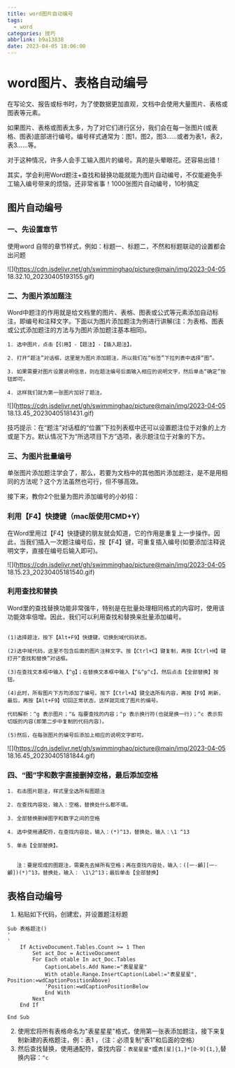 ```yaml
---
title: word图片自动编号
tags:
  - word
categories: 技巧
abbrlink: b9a13838
date: 2023-04-05 18:06:00
---
```





# word图片、表格自动编号


在写论文、报告或标书时，为了使数据更加直观，文档中会使用大量图片、表格或图表等元素。

如果图片、表格或图表太多，为了对它们进行区分，我们会在每一张图片(或表格、图表)底部进行编号。编号样式通常为：图1，图2，图3......或者为表1，表2，表3......等。

对于这种情况，许多人会手工输入图片的编号。真的是头晕眼花。还容易出错！

其实，学会利用Word题注+查找和替换功能就能为图片自动编号，不仅能避免手工输入编号带来的烦恼，还非常省事！1000张图片自动编号，10秒搞定

## 图片自动编号

### 一、先设置章节

使用word 自带的章节样式，例如：标题一、标题二，不然和标题联动的设置都会出问题

![](https://cdn.jsdelivr.net/gh/swimminghao/picture@main/img/2023-04-05 18.32.10_20230405193155.gif)

### 二、为图片添加题注

Word中题注的作用就是给文档里的图片、表格、图表或公式等元素添加自动标注，即编号和注释文字。下面以为图片添加题注为例进行讲解(注：为表格、图表或公式添加题注的方法与为图片添加题注基本相同)。

```aidl
1. 选中图片，点击【引用】-【题注】-【插入题注】。

2. 打开“题注”对话框，这里是为图片添加题注，所以我们在“标签”下拉列表中选择“图”。

3. 如果需要对图片设置说明信息，则在题注编号后面输入相应的说明文字，然后单击“确定”按钮即可。

4. 这样我们就为第一张图片加好了题注。
```

![](https://cdn.jsdelivr.net/gh/swimminghao/picture@main/img/2023-04-05 18.13.45_20230405181431.gif)


技巧提示：在“题注”对话框的“位置”下拉列表框中还可以设置题注位于对象的上方或是下方。默认情况下为“所选项目下方”选项，表示题注位于对象的下方。

### 三、为图片批量编号

单张图片添加题注学会了，那么，若要为文档中的其他图片添加题注，是不是用相同的方法呢？这个方法虽然也可行，但不够高效。

接下来，教你2个批量为图片添加编号的小妙招：

### 利用【F4】快捷键（mac版使用CMD+Y）

在Word里用过【F4】快捷键的朋友就会知道，它的作用是重复上一步操作。因此，当我们插入一次题注编号后，按【F4】键，可重复插入编号(如要添加注释说明文字，直接在编号后输入即可)。

![](https://cdn.jsdelivr.net/gh/swimminghao/picture@main/img/2023-04-05 18.15.23_20230405181540.gif)

### 利用查找和替换

Word里的查找替换功能非常强牛，特别是在批量处理相同格式的内容时，使用该功能效率倍增。因此，我们可以利用查找和替换来批量添加编号。

```aidl

(1)选择题注，按下【Alt+F9】快捷键，切换到域代码状态。

(2)选中域代码，这里不包含后面的图片注释文字。按【Ctrl+C】键复制，再按【Ctrl+H】键打开“查找和替换”对话框。

(3)在查找文本框中输入【^g】；在替换文本框中输入【^&^p^c】，然后点击【全部替换】按钮。

(4)此时，所有图片下方均添加了编号。按下【Ctrl+A】键全选所有内容，再按【F9】刷新，最后，再按【Alt+F9】切回正常状态，这样就完成了图片的编号。

代码解析：^g 表示图片；^& 指要查找的内容；^p 表示换行符(也就是换一行)；^c 表示剪切版的内容(即第二步中复制的代码内容)。

(5)然后，在每张图片的编号后添加上相应的说明文字即可。
```
![](https://cdn.jsdelivr.net/gh/swimminghao/picture@main/img/2023-04-05 18.16.45_20230405181844.gif)

### 四、“图”字和数字直接删掉空格，最后添加空格

```
1. 右击图片题注，样式里全选所有图题注

2. 在查找内容处，输入：空格，替换处什么都不填。

3. 全部替换删掉图字和数字之间的空格

4. 选中使用通配符，在查找内容处，输入：(*)^13，替换处，输入：\1 ^13

5. 单击【全部替换】。 

   
   注：要是现成的图题注，需要先去掉所有空格；再在查找内容处，输入：([一-龥][一-龥])(*)^13，替换处，输入： \1\2^13；最后单击【全部替换】
```

## 表格自动编号

1. 粘贴如下代码，创建宏，并设置题注标题

```
Sub 表格题注()
'
'
    If ActiveDocument.Tables.Count >= 1 Then
        Set act_Doc = ActiveDocument
        For Each otable In act_Doc.Tables
            CaptionLabels.Add Name:="表星星星"
            With otable.Range.InsertCaption(Label:="表星星星", Position:=wdCaptionPositionAbove)
            'Position:=wdCaptionPositionBelow
            End With
        Next
    End If
 
End Sub
```
2. 使用宏将所有表格命名为"表星星星"格式，使用第一张表添加题注，接下来复制新建的表格题注，例：表1 ，（注：必须复制“表1”和后面的空格）
3. 然后查找替换，使用通配符，查找内容：`表星星星*`或`表[星]{1,}*[0-9]{1,}`,替换内容：`^c`